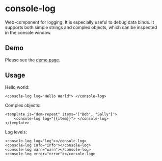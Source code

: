 console-log
===========

Web-component for logging. It is especially useful to debug data binds. It supports both simple strings and complex objects, which can be inspected in the console window.

## Demo

Please see the [demo page](https://nhnb.github.io/console-log/console-log/demo.html).


## Usage

Hello world:

    <console-log log="Hello World"> </console-log>

Complex objects:
    
    <template is="dom-repeat" items='["Bob", "Sally"]'>
        <console-log log="{{item}}"> </console-log>
    </template>

Log levels:

    <console-log log="log"></console-log>
    <console-log info="info"></console-log>
    <console-log warn="warn"></console-log>
    <console-log error="error"></console-log>
